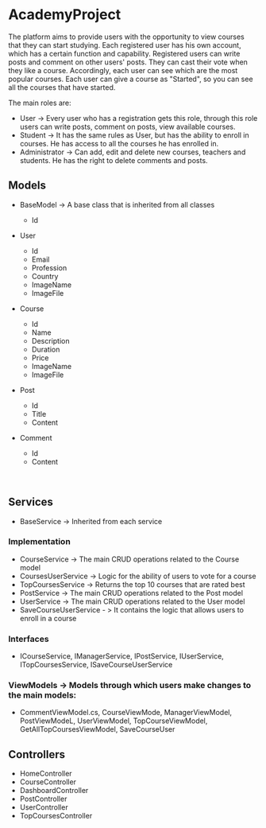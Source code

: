 # AcademyProject

The platform aims to provide users with the opportunity to view courses that they can start studying. Each registered user has his own account, which has a certain function and capability. Registered users can write posts and comment on other users' posts. They can cast their vote when they like a course. Accordingly, each user can see which are the most popular courses. Each user can give a course as "Started", so you can see all the courses that have started.<br />

The main roles are: <br />

 * User -> Every user who has a registration gets this role, through this role users can write posts, comment on posts, view available courses.
 * Student -> It has the same rules as User, but has the ability to enroll in courses. He has access to all the courses he has enrolled in.
 * Administrator -> Can add, edit and delete new courses, teachers and students. He has the right to delete comments and posts.

  ## Models <br />
  * BaseModel -> A base class that is inherited from all classes
     - Id <br />
     
  * User <br />
     - Id
     - Email 
     - Profession 
     - Country 
     - ImageName 
     - ImageFile 
     
  * Course <br />
     - Id
     - Name
     - Description 
     - Duration
     - Price
     - ImageName
     - ImageFile
     
  * Post <br />
     - Id
     - Title
     - Content
     
  * Comment <br />
     - Id
     - Content
  <br />
   
  ## Services
 *  BaseService -> Inherited from each service
  ### Implementation 
 *  CourseService -> The main CRUD operations related to the Course model
 *  CoursesUserService -> Logic for the ability of users to vote for a course
 *  TopCoursesService -> Returns the top 10 courses that are rated best
 *  PostService -> The main CRUD operations related to the Post model
 *  UserService -> The main CRUD operations related to the User model
 *  SaveCourseUserService - > It contains the logic that allows users to enroll in a course
  
  ### Interfaces
 *  ICourseService, IManagerService, IPostService, 
    IUserService, ITopCoursesService, ISaveCourseUserService
 
  ### ViewModels -> Models through which users make changes to the main models:
 * CommentViewModel.cs, CourseViewMode, ManagerViewModel, PostViewModeL, UserViewModel, TopCourseViewModel, GetAllTopCoursesViewModel, SaveCourseUser

  ## Controllers <br />
 * HomeController
 * CourseController
 * DashboardController
 * PostController
 * UserController
 * TopCoursesController
